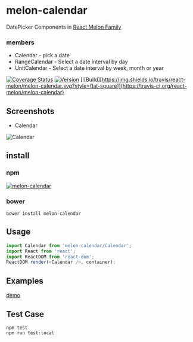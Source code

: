 # melon-calendar

DatePicker Components in [React Melon Family](http://react-melon.github.io/melon/)

### members

* Calendar - pick a date
* RangeCalendar - Select a date interval by day
* UnitCalendar - Select a date interval by week, month or year

[![Coverage Status](https://coveralls.io/repos/github/react-melon/melon-calendar/badge.svg?branch=master)](https://coveralls.io/github/react-melon/melon-calendar?branch=master)
[![Version](https://img.shields.io/npm/v/melon-calendar.svg)](https://www.npmjs.com/package/melon-calendar)
[![Build][https://img.shields.io/travis/react-melon/melon-calendar.svg?style=flat-square]](https://travis-ci.org/react-melon/melon-calendar)

## Screenshots

* Calendar

![Calendar](https://bos.nj.bpc.baidu.com/mms-res/react-melon/screenshots/calendar-web.gif)

## install

### npm

[![melon-calendar](https://nodei.co/npm/melon-calendar.png)](https://npmjs.org/package/melon-calendar)

### bower

```
bower install melon-calendar
```

## Usage

```js
import Calendar from 'melon-calendar/Calendar';
import React from 'react';
import ReactDOM from 'react-dom';
ReactDOM.render(<Calendar />, container);
```

## Examples

[demo](http://react-melon.github.io/melon/#/components?name=Calendar)

## Test Case

```
npm test
npm run test:local
```